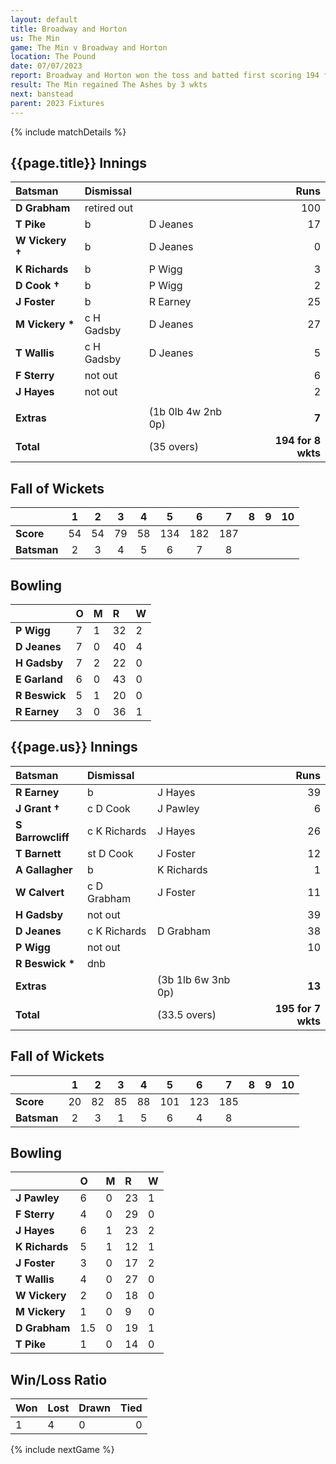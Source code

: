 ```yaml
---
layout: default
title: Broadway and Horton
us: The Min
game: The Min v Broadway and Horton 
location: The Pound
date: 07/07/2023
report: Broadway and Horton won the toss and batted first scoring 194 for 8 wkts 35 overs. The Min replied with 195 for 7 wkts in 28.2 overs. 
result: The Min regained The Ashes by 3 wkts
next: banstead
parent: 2023 Fixtures
---
```


{% include matchDetails %}


## {{page.title}} Innings

| Batsman | Dismissal | | Runs |
|:---|:---|---|---:|
| **D Grabham** | retired out |  | 100 |
| **T Pike** |  b | D Jeanes | 17 |
| **W Vickery &#8224;** | b | D Jeanes | 0 |
| **K Richards** | b | P Wigg | 3 |
| **D Cook &#8224;** | b | P Wigg | 2 |
| **J Foster** | b | R Earney | 25 |
| **M Vickery &#42;** | c H Gadsby | D Jeanes | 27 |
| **T Wallis** | c H Gadsby | D Jeanes | 5 |
| **F Sterry** | not out |  | 6 |
| **J Hayes** | not out |  | 2 |
|  |  |  |  |
| **Extras** | | (1b 0lb 4w 2nb 0p) | **7** |
| **Total** | | (35 overs) | **194 for 8 wkts** |

## Fall of Wickets

| | 1 | 2 | 3 | 4 | 5 | 6 | 7 | 8 | 9 | 10 |
|---|:---:|:---:|:---:|:---:|:---:|:---:|:---:|:---:|:---:|:---:|
| **Score** | 54 | 54 | 79 | 58 | 134 | 182 | 187 |  |  |  | 
| **Batsman** | 2  | 3  | 4  | 5  | 6 |  7 | 8 |   |  |  | 

## Bowling

| | O | M | R | W |
|---|:---|:---|:---|:---|
| **P Wigg** | 7 | 1 | 32 | 2 |
| **D Jeanes** | 7 | 0 | 40 | 4 |
| **H Gadsby** | 7 | 2 | 22 | 0 |
| **E Garland** | 6 | 0 | 43 | 0 |
| **R Beswick** | 5 | 1 | 20 | 0 |
| **R Earney** | 3 | 0 | 36 | 1 |

## {{page.us}} Innings

| Batsman | Dismissal | | Runs |
|:---|:---|---|---:|
| **R Earney** | b | J Hayes | 39 |
| **J Grant &#8224;** | c D Cook | J Pawley | 6 |
| **S Barrowcliff** | c K Richards | J Hayes | 26 |
| **T Barnett** | st D Cook | J Foster | 12 |
| **A Gallagher** | b | K Richards | 1 |
| **W Calvert** | c D Grabham | J Foster | 11 |
| **H Gadsby** | not out |  | 39 |
| **D Jeanes** | c K Richards | D Grabham | 38 |
| **P Wigg** | not out |  | 10 |
| **R Beswick &#42;** | dnb |  |  | |
| **Extras** | | (3b 1lb 6w 3nb 0p) | **13** |
| **Total** | | (33.5 overs) | **195 for 7 wkts** |

## Fall of Wickets

| | 1 | 2 | 3 | 4 | 5 | 6 | 7 | 8 | 9 | 10 |
|---|:---:|:---:|:---:|:---:|:---:|:---:|:---:|:---:|:---:|:---:|
| **Score** | 20 | 82 | 85 | 88 | 101 | 123 | 185 |  |  |  |
| **Batsman** | 2 | 3 | 1 | 5 | 6 | 4 | 8 |  |  |  | 

## Bowling

| | O | M | R | W |
|---|:---|:---|:---|:---|
| **J Pawley** | 6 | 0 | 23 | 1 |
| **F Sterry** | 4 | 0 | 29 | 0 |
| **J Hayes** | 6 | 1 | 23 | 2 |
| **K Richards** | 5 | 1 | 12 | 1 |
| **J Foster** | 3 | 0 | 17 | 2 |
| **T Wallis** | 4 | 0 | 27 | 0 |
| **W Vickery** | 2 | 0 | 18 | 0 |
| **M Vickery** | 1 | 0 | 9 | 0 |
| **D Grabham** | 1.5 | 0 | 19 | 1 |
| **T Pike** | 1| 0 | 14 | 0 |

## Win/Loss Ratio

| Won | Lost | Drawn | Tied |
|:---|:---|:---|---:|
| 1 | 4 | 0 | 0 |

{% include nextGame %}